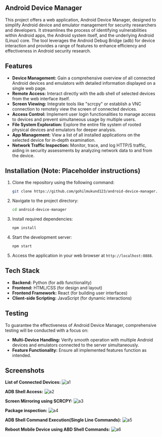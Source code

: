 ## Android Device Manager

This project offers a web application, Android Device Manager, designed to simplify Android device and emulator management for security researchers and developers. It streamlines the process of identifying vulnerabilities within Android apps, the Android system itself, and the underlying Android (Linux) core. The tool leverages the Android Debug Bridge (adb) for device interaction and provides a range of features to enhance efficiency and effectiveness in Android security research.

## Features

* **Device Management:** Gain a comprehensive overview of all connected Android devices and emulators with detailed information displayed on a single web page.
* **Remote Access:** Interact directly with the adb shell of selected devices from the web interface itself.
* **Screen Viewing:** Integrate tools like "scrcpy" or establish a VNC connection to remotely view the screen of connected devices.
* **Access Control:** Implement user login functionalities to manage access to devices and prevent simultaneous usage by multiple users.
* **File System Exploration:** Explore the entire file system of rooted physical devices and emulators for deeper analysis.
* **App Management:** View a list of all installed applications on the selected device for in-depth examination.
* **Network Traffic Inspection:** Monitor, trace, and log HTTP/S traffic, aiding in security assessments by analyzing network data to and from the device.

## Installation (**Note:** Placeholder instructions)

1. Clone the repository using the following command:

   ```bash
   git clone https://github.com/gohilmukund123/android-device-manager.git
   ```

2. Navigate to the project directory:

   ```bash
   cd android-device-manager
   ```

3. Install required dependencies:

   ```bash
   npm install
   ```

4. Start the development server:

   ```bash
   npm start
   ```

5. Access the application in your web browser at `http://localhost:8888`.

## Tech Stack

* **Backend:** Python (for adb functionality)
* **Frontend:** HTML/CSS (for design and layout)
* **Frontend Framework:** React (for building user interfaces)
* **Client-side Scripting:** JavaScript (for dynamic interactions)

## Testing

To guarantee the effectiveness of Android Device Manager, comprehensive testing will be conducted with a focus on:

* **Multi-Device Handling:** Verify smooth operation with multiple Android devices and emulators connected to the server simultaneously.
* **Feature Functionality:** Ensure all implemented features function as intended.

## Screenshots
**List of Connected Devices:**
![a1](https://github.com/gohilmukund123/Android-Device-Manager/assets/114324098/d7544253-5604-4335-95bf-eac57769d2ed)

**ADB Shell Access:**
![a2](https://github.com/gohilmukund123/Android-Device-Manager/assets/114324098/b5771cd7-7e4b-4c28-a154-bfe0cc1454be)

**Screen Mirroring using SCRCPY:**
![a3](https://github.com/gohilmukund123/Android-Device-Manager/assets/114324098/58d9d062-e1c2-4145-963c-894bed25e5b0)

**Package inspection:**
![a4](https://github.com/gohilmukund123/Android-Device-Manager/assets/114324098/dce47338-2fd6-4db1-8ed1-9522cd666642)

**ADB Shell Command Execution(Single Line Commands):**
![a5](https://github.com/gohilmukund123/Android-Device-Manager/assets/114324098/50d49c83-46be-4a4b-a701-6e9ec350b61a)

**Reboot Mobile Device using ABD Shell Commands:**
![a6](https://github.com/gohilmukund123/Android-Device-Manager/assets/114324098/46e8fe06-26f8-4fbe-a875-9557d67d093e)
